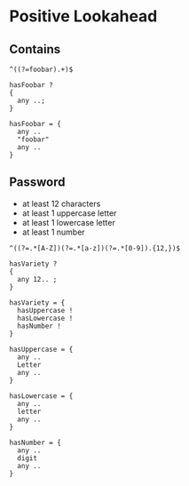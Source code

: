 # Positive Lookahead



## Contains

```
^((?=foobar).+)$
```

```
hasFoobar ?
{
  any ..;
}

hasFoobar = {
  any ..
  "foobar"
  any ..
}
```



## Password

- at least 12 characters
- at least 1 uppercase letter
- at least 1 lowercase letter
- at least 1 number

```
^((?=.*[A-Z])(?=.*[a-z])(?=.*[0-9]).{12,})$
```

```
hasVariety ?
{
  any 12.. ;
}

hasVariety = {
  hasUppercase !
  hasLowercase !
  hasNumber !
}

hasUppercase = {
  any ..
  Letter
  any ..
}

hasLowercase = {
  any ..
  letter
  any ..
}

hasNumber = {
  any ..
  digit
  any ..
}
```

